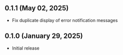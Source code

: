 ## 0.1.1 (May 02, 2025)

* Fix duplicate display of error notification messages

## 0.1.0 (January 29, 2025)

* Initial release
